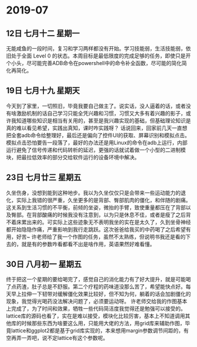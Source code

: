 # 2019-07

## 12日 七月十二 星期一

无能咸鱼的一段时间，复习和学习两样都没有开始。学习技能弱，生活技能弱，依旧处于全面 Level 0 的状态。本周目标是最低限度的完成足够的任务，即使只是开个小头，尽可能完善ADB命令在powershell中的命令补全函数，尽可能的简化简化再简化。

## 19日 七月十九 星期天

今天到了家里，一切照旧，毕竟我要自己做主了。说实话，没人逼着的话，或者没有啥激励机制的话自己学习只能全凭兴趣和习惯，习惯又大多有着兴趣的影子，或许我知道哪些知识是相当有关用的，甚至是我兴趣实现的基础，但基础理论知识是真的难以看见希望，实践出真知，课时咋实践呀？
话说回来，回家前几天一直想把全套adb命令给整理好，最后还是偏向了控件UI的获取、屏幕识别和模拟点击。模拟点击恐怕要告一段落了，最好的办法还是用Linux的命令在adb上运行，内部运行避免了信号传递和代码转析的延迟，更强的话就试着做一个小型的二进制模块，把最拉低效率的部分交给软件运行的设备环境中解决。

## 23日 七月廿三 星期五

久坐伤身，没想到能到这种地步。我以为久坐仅仅只是会带来一些运动能力的退化，实际上我错的很严重，久坐更多的是背部、臀部肌肉的僵化，和伴随的剧痛。这关系到生活习惯的不平衡，前倾的坐姿，微抬的手臂，致使重量都压在了背部以及臀部。在背部酸痛的时候我没有注意到，以为只是休息不佳，或者是瘦了之后背不着床累出来的。可实际上这些迹象无不表明我坐的实在是太久了，久到坐骨神经都开始隐隐作痛，严重影响到我行走跳跃。这次爸爸给我买的中药喝了之后希望有用，好苦~
许老师给了我一个作图的任务，虽然不太熟练，但说明书我还是看的下去的，就是有的参数咋看都看不出是啥作用，英语果然好难看懂。

## 30日 八月初一 星期五

终于把这一个星期的要给喝完了，感觉自己的消化能力有了好大提升，就是可能喝了点药渣，肚子总是不舒服。第二个疗程的药味道没那么苦了，希望能快点好。每天早上拉伸一下韧带对缓解僵化效果比较好，但不知为何，躺着的话会加剧僵化的现象，我觉得光喝药没法解决问题了，必须要运动呀。
许老师交给我的作图基本上完成了，为了时间和效果，牺牲一些代码简洁度我觉得还是勉强可以接受的。lattice库的源码也看了，实在是难以接受，模块化比较厉害，基本上不知道调用其他库的时候那些东西为啥要这么用，只能用大佬的方法，用grid库来辅助作图，毕竟lattice和ggplot2都是基于grid库实现的，本来想用margin参数调节间距的，有空再弄一弄吧，说不定lattice有这个参数呢。
